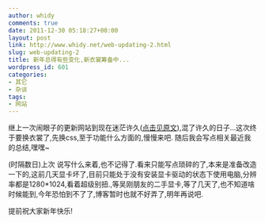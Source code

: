 ```yaml
---
author: whidy
comments: true
date: 2011-12-30 05:18:27+00:00
layout: post
link: http://www.whidy.net/web-updating-2.html
slug: web-updating-2
title: 新年总得有些变化,新衣裳筹备中...
wordpress_id: 601
categories:
- 其它
- 杂谈
tags:
- 网站
---
```


继上一次闹眼子的更新网站到现在迷茫许久([点击见原文](/web-updating.html)),混了许久的日子...这次终于要换衣裳了,先换css,至于功能什么方面的,慢慢来吧. 随后我会写点相关最近我的总结,嘿嘿~

(时隔数日)上次 说写什么来着,也不记得了.看来只能写点琐碎的了,本来是准备改造一下的,这前几天显卡坏了,目前只能处于没有安装显卡驱动的状态下使用电脑,分辨率都是1280*1024,看着超级别扭.,等吴刚朋友的二手显卡,等了几天了,也不知道啥时候能到,今年恐怕到不了了,博客暂时也就不好弄了,明年再说吧.

提前祝大家新年快乐!
